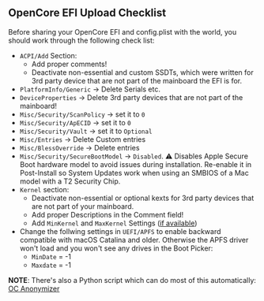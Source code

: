 ## OpenCore EFI Upload Checklist

Before sharing your OpenCore EFI and config.plist with the world, you should work through the following check list: 

- `ACPI/Add` Section: 
	- Add proper comments!
	- Deactivate non-essential and custom SSDTs, which were written for 3rd party device that are not part of the mainboard the EFI is for.
- `PlatformInfo/Generic` &rarr; Delete Serials etc.
- `DeviceProperties` &rarr; Delete 3rd party devices that are not part of the mainboard!
- `Misc/Security/ScanPolicy` &rarr; set it to `0`
- `Misc/Security/ApECID` &rarr; set it to `0`
- `Misc/Security/Vault` &rarr; set it to `Optional`
- `Misc/Entries` &rarr; Delete Custom entries
- `Misc/BlessOverride` &rarr; Delete entries 
- `Misc/Security/SecureBootModel` &rarr; `Disabled`. :warning: Disables Apple Secure Boot hardware model to avoid issues during installation. Re-enable it in Post-Install so System Updates work when using an SMBIOS of a Mac model with a T2 Security Chip.
- `Kernel` section:
	- Deactivate non-essential or optional kexts for 3rd party devices that are not part of your mainboard.
	- Add proper Descriptions in the Comment field!
	- Add `MinKernel` and `MaxKernel` Settings ([if available](https://github.com/acidanthera/OpenCorePkg/blob/master/Docs/Kexts.md)) 
- Change the follwing settings in `UEFI/APFS` to enable backward compatible with macOS Catalina and older. Otherwise the APFS driver won't load and you won't see any drives in the Boot Picker:	
	- `MinDate` = -1
	- `Maxdate` = -1

**NOTE**: There's also a Python script which can do most of this automatically: [OC Anonymizer](https://github.com/5T33Z0/OC-Anonymizer)
